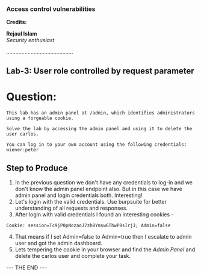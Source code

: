 ### Access control vulnerabilities

**Credits:**

**Rejaul Islam**  
_Security enthusiast_

............................................

## Lab-3: User role controlled by request parameter

# Question:

```
This lab has an admin panel at /admin, which identifies administrators using a forgeable cookie.

Solve the lab by accessing the admin panel and using it to delete the user carlos.

You can log in to your own account using the following credentials: wiener:peter
```

## Step to Produce

1. In the previous question we don't have any credentials to log-in and we don't know the admin panel endpoint also. But in this case we have admin panel and login credentials both. Interesting!
2. Let's login with the valid credentials. Use burpsuite for better understanding of all requests and responses.
3. After login with valid credentials I found an interesting cookies -

```
Cookie: session=Tc9jP0pNozaoJ7zh8YmswGThwP8sIrjJ; Admin=false
```

4. That means if I set Admin=false to Admin=true then I escalate to admin user and got the admin dashboard.
5. Lets tempering the cookie in your browser and find the _Admin Panel_ and delete the carlos user and complete your task.

--- THE END ---
